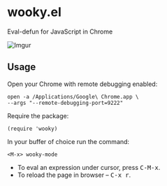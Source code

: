 wooky.el
========

Eval-defun for JavaScript in Chrome

![Imgur](http://i.imgur.com/uMJNFjE.png)

## Usage

Open your Chrome with remote debugging enabled:

    open -a /Applications/Google\ Chrome.app \
    --args "--remote-debugging-port=9222"

Require the package:

    (require 'wooky)

In your buffer of choice run the command:

    <M-x> wooky-mode

* To eval an expression under cursor, press <kbd>C-M-x</kbd>.
* To reload the page in browser – <kbd>C-x r</kbd>.
